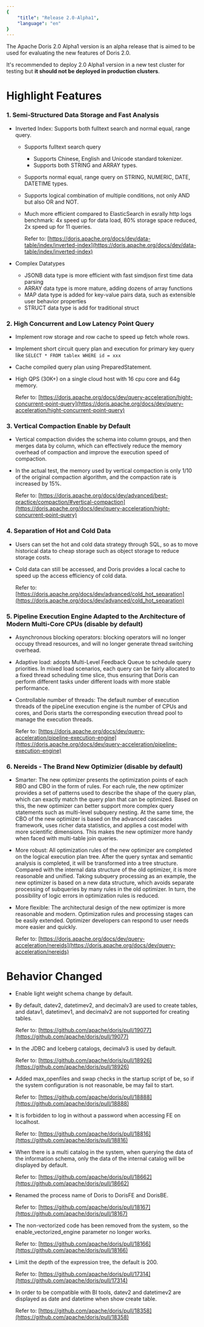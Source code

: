 ```yaml
---
{
    "title": "Release 2.0-Alpha1",
    "language": "en"
}
---
```


<!--
Licensed to the Apache Software Foundation (ASF) under one
or more contributor license agreements.  See the NOTICE file
distributed with this work for additional information
regarding copyright ownership.  The ASF licenses this file
to you under the Apache License, Version 2.0 (the
"License"); you may not use this file except in compliance
with the License.  You may obtain a copy of the License at

  http://www.apache.org/licenses/LICENSE-2.0

Unless required by applicable law or agreed to in writing,
software distributed under the License is distributed on an
"AS IS" BASIS, WITHOUT WARRANTIES OR CONDITIONS OF ANY
KIND, either express or implied.  See the License for the
specific language governing permissions and limitations
under the License.
-->


The Apache Doris 2.0 Alpha1 version is an alpha release that is aimed to be used for evaluating the new features of Doris 2.0.

It's recommended to deploy 2.0 Alpha1 version in a new test cluster for testing but **it should not be deployed in production clusters**.


# Highlight Features

### 1. Semi-Structured Data Storage and Fast Analysis

- Inverted Index: Supports both fulltext search and normal equal, range query.
  - Supports fulltext search query
    - Supports Chinese, English and Unicode standard tokenizer.
    - Supports both STRING and ARRAY types.
  - Supports normal equal, range query on STRING, NUMERIC, DATE, DATETIME types.
  - Supports logical combination of multiple conditions, not only AND but also OR and NOT.
  - Much more efficient compared to ElasticSearch in esrally http logs benchmark: 4x speed up for data load, 80% storage space reduced, 2x speed up for 11 queries.

	Refer to: [https://doris.apache.org/docs/dev/data-table/index/inverted-index](https://doris.apache.org/docs/dev/data-table/index/inverted-index)

- Complex Datatypes
  - JSONB data type is more efficient with fast simdjson first time data parsing
  - ARRAY data type is more mature, adding dozens of array functions
  - MAP data type is added for key-value pairs data, such as extensible user behavior properties
  - STRUCT data type is add for traditional struct

### 2. High Concurrent and Low Latency Point Query

- Implement row storage and row cache to speed up fetch whole rows.
- Implement short circuit query plan and execution for primary key query like `SELECT * FROM tablex WHERE id = xxx`
- Cache compiled query plan using PreparedStatement.
- High QPS (30K+) on a single cloud host with 16 cpu core and 64g memory.

	Refer to: [https://doris.apache.org/docs/dev/query-acceleration/hight-concurrent-point-query](https://doris.apache.org/docs/dev/query-acceleration/hight-concurrent-point-query)

### 3. Vertical Compaction Enable by Default

- Vertical compaction divides the schema into column groups, and then merges data by column, which can effectively reduce the memory overhead of compaction and improve the execution speed of compaction.
- In the actual test, the memory used by vertical compaction is only 1/10 of the original compaction algorithm, and the compaction rate is increased by 15%.

	Refer to: [https://doris.apache.org/docs/dev/advanced/best-practice/compaction/#vertical-compaction](https://doris.apache.org/docs/dev/query-acceleration/hight-concurrent-point-query)

### 4. Separation of Hot and Cold Data

- Users can set the hot and cold data strategy through SQL, so as to move historical data to cheap storage such as object storage to reduce storage costs.
- Cold data can still be accessed, and Doris provides a local cache to speed up the access efficiency of cold data.

	Refer to: [https://doris.apache.org/docs/dev/advanced/cold_hot_separation](https://doris.apache.org/docs/dev/advanced/cold_hot_separation)


### 5. Pipeline Execution Engine Adapted to the Architecture of Modern Multi-Core CPUs (disable by default)

- Asynchronous blocking operators: blocking operators will no longer occupy thread resources, and will no longer generate thread switching overhead.
- Adaptive load: adopts Multi-Level Feedback Queue to schedule query priorities. In mixed load scenarios, each query can be fairly allocated to a fixed thread scheduling time slice, thus ensuring that Doris can perform different tasks under different loads with more stable performance.
- Controllable number of threads: The default number of execution threads of the pipeLine execution engine is the number of CPUs and cores, and Doris starts the corresponding execution thread pool to manage the execution threads.

	Refer to: [https://doris.apache.org/docs/dev/query-acceleration/pipeline-execution-engine](https://doris.apache.org/docs/dev/query-acceleration/pipeline-execution-engine)

### 6. Nereids - The Brand New Optimizier (disable by default)

- Smarter: The new optimizer presents the optimization points of each RBO and CBO in the form of rules. For each rule, the new optimizer provides a set of patterns used to describe the shape of the query plan, which can exactly match the query plan that can be optimized. Based on this, the new optimizer can better support more complex query statements such as multi-level subquery nesting. At the same time, the CBO of the new optimizer is based on the advanced cascades framework, uses richer data statistics, and applies a cost model with more scientific dimensions. This makes the new optimizer more handy when faced with multi-table join queries.
- More robust: All optimization rules of the new optimizer are completed on the logical execution plan tree. After the query syntax and semantic analysis is completed, it will be transformed into a tree structure. Compared with the internal data structure of the old optimizer, it is more reasonable and unified. Taking subquery processing as an example, the new optimizer is based on a new data structure, which avoids separate processing of subqueries by many rules in the old optimizer. In turn, the possibility of logic errors in optimization rules is reduced.
- More flexible: The architectural design of the new optimizer is more reasonable and modern. Optimization rules and processing stages can be easily extended. Optimizer developers can respond to user needs more easier and quickly.

	Refer to: [https://doris.apache.org/docs/dev/query-acceleration/nereids](https://doris.apache.org/docs/dev/query-acceleration/nereids)

# Behavior Changed

- Enable light weight schema change by default.
- By default, datev2, datetimev2, and decimalv3 are used to create tables, and datav1, datetimev1, and decimalv2 are not supported for creating tables. 

	Refer to: [https://github.com/apache/doris/pull/19077](https://github.com/apache/doris/pull/19077)

- In the JDBC and Iceberg catalogs, decimalv3 is used by default. 

	Refer to: [https://github.com/apache/doris/pull/18926](https://github.com/apache/doris/pull/18926)

- Added max_openfiles and swap checks in the startup script of be, so if the system configuration is not reasonable, be may fail to start. 

	Refer to: [https://github.com/apache/doris/pull/18888](https://github.com/apache/doris/pull/18888)

- It is forbidden to log in without a password when accessing FE on localhost. 

	Refer to: [https://github.com/apache/doris/pull/18816](https://github.com/apache/doris/pull/18816)

- When there is a multi catalog in the system, when querying the data of the information schema, only the data of the internal catalog will be displayed by default. 

	Refer to: [https://github.com/apache/doris/pull/18662](https://github.com/apache/doris/pull/18662)

- Renamed the process name of Doris to DorisFE and DorisBE. 

	Refer to: [https://github.com/apache/doris/pull/18167](https://github.com/apache/doris/pull/18167)

- The non-vectorized code has been removed from the system, so the enable_vectorized_engine parameter no longer works. 

	Refer to: [https://github.com/apache/doris/pull/18166](https://github.com/apache/doris/pull/18166)

- Limit the depth of the expression tree, the default is 200. 

	Refer to: [https://github.com/apache/doris/pull/17314](https://github.com/apache/doris/pull/17314)

- In order to be compatible with BI tools, datev2 and datetimev2 are displayed as date and datetime when show create table. 

	Refer to: [https://github.com/apache/doris/pull/18358](https://github.com/apache/doris/pull/18358)





